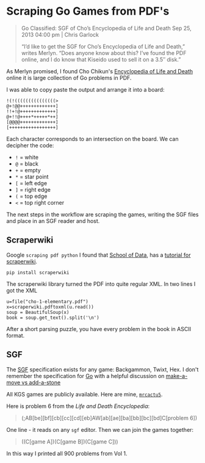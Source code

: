 # Scraping Go Games from PDF's

> Go Classified: SGF of Cho’s Encyclopedia of Life and Death
> Sep 25, 2013 04:00 pm | Chris Garlock
> 
> 
> “I’d like to get the SGF for Cho’s Encyclopedia of Life and Death,” writes Merlyn. “Does anyone know about this? I’ve found the PDF online, and I do know that Kiseido used to sell it on a 3.5″ disk.”

As Merlyn promised, I found Cho Chikun's [Encyclopedia of Life and Death](http://tsumego.tasuki.org/books/cho-1-elementary.pdf) online it is large collection of Go problems in PDF.

I was able to copy paste the output and arrange it into a board:

    !(!(((((((((((((((> 
    @+!@@+++++++++++++] 
    !!+!@+++++++++++++] 
    @+!!@++++*+++++*++] 
    [@@@@+++++++++++++] 
    [+++++++++++++++++]

Each character corresponds to an intersection on the board.  We can decipher the code:

- `!` = white
- `@` = black
- `+` = empty
- `*` = star point
- `[` = left edge
- `]` = right edge
- `(` = top edge
- `<` = top right corner

The next steps in the workflow are scraping the games, writing the SGF files and place in an SGF reader and host.

## Scraperwiki

Google `scraping pdf python` I found that [School of Data](http://schoolofdata.org/), has a [tutorial for scraperwiki](http://schoolofdata.org/2013/08/16/scraping-pdfs-with-python-and-the-scraperwiki-module/).

    pip install scraperwiki

The scraperwiki library turned the PDF into quite regular XML.  In two lines I got the XML

    u=file("cho-1-elementary.pdf")
    x=scraperwiki.pdftoxml(u.read())
    soup = BeautifulSoup(x)
    book = soup.get_text().split('\n')

After a short parsing puzzle, you have every problem in the book in ASCII format.

## SGF

The [SGF](http://www.red-bean.com/sgf/) specification exists for any game: Backgammon, Twixt, Hex.  I don't remember the specification for [Go](http://www.red-bean.com/sgf/go.html) with a helpful discussion on [make-a-move vs add-a-stone](http://www.red-bean.com/sgf/ff5/m_vs_ax.htm)

All KGS games are publicly available.  Here are mine, [`mrcactu5`](http://www.gokgs.com/gameArchives.jsp?user=mrcactu5).

Here is problem 6 from the *Life and Death Encyclopedia*:

> (;AB[be][bf][cb][cc][cd][eb]AW[ab][ae][ba][bb][bc][bd]C[problem 6])

One line - it reads on any `sgf` editor.  Then we can join the games together:

> ((C[game A])(C[game B])(C[game C]))

In this way I printed all 900 problems from Vol 1.  